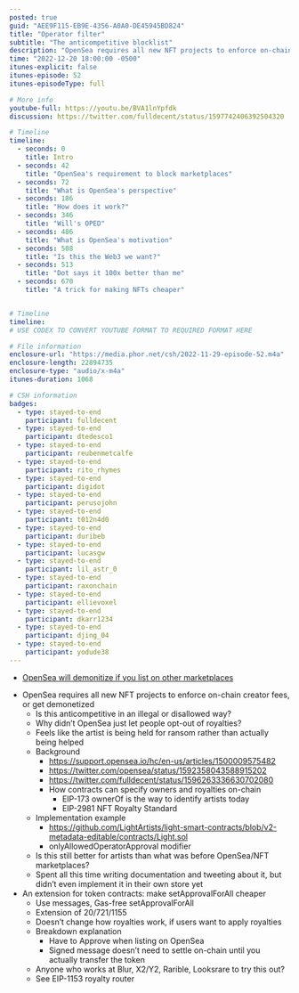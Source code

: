 ```yaml
---
posted: true
guid: "AEE9F115-EB9E-4356-A0A0-DE45945BD824"
title: "Operator filter"
subtitle: "The anticompetitive blocklist"
description: "OpenSea requires all new NFT projects to enforce on-chain creator fees, but is this anticompetitive in an illegal or legal way? Explore the perspective, motivation, and implementation of NFT royalties in this episode of Community Service Hour."
time: "2022-12-20 18:00:00 -0500"
itunes-explicit: false
itunes-episode: 52
itunes-episodeType: full

# More info
youtube-full: https://youtu.be/BVA1lnYpfdk
discussion: https://twitter.com/fulldecent/status/1597742406392504320

# Timeline
timeline:
  - seconds: 0
    title: Intro
  - seconds: 42
    title: "OpenSea's requirement to block marketplaces"
  - seconds: 72
    title: "What is OpenSea's perspective"
  - seconds: 186
    title: "How does it work?"
  - seconds: 346
    title: "Will's OPED"
  - seconds: 486
    title: "What is OpenSea's motivation"
  - seconds: 508
    title: "Is this the Web3 we want?"
  - seconds: 513
    title: "Dot says it 100x better than me"
  - seconds: 670
    title: "A trick for making NFTs cheaper"


# Timeline
timeline:
# USE CODEX TO CONVERT YOUTUBE FORMAT TO REQUIRED FORMAT HERE

# File information
enclosure-url: "https://media.phor.net/csh/2022-11-29-episode-52.m4a"
enclosure-length: 22894735
enclosure-type: "audio/x-m4a"
itunes-duration: 1068

# CSH information
badges:
  - type: stayed-to-end
    participant: fulldecent
  - type: stayed-to-end
    participant: dtedesco1
  - type: stayed-to-end
    participant: reubenmetcalfe
  - type: stayed-to-end
    participant: rito_rhymes
  - type: stayed-to-end
    participant: digidot
  - type: stayed-to-end
    participant: perusojohn
  - type: stayed-to-end
    participant: t012n4d0
  - type: stayed-to-end
    participant: duribeb
  - type: stayed-to-end
    participant: lucasgw
  - type: stayed-to-end
    participant: lil_astr_0
  - type: stayed-to-end
    participant: raxonchain
  - type: stayed-to-end
    participant: ellievoxel
  - type: stayed-to-end
    participant: dkarr1234
  - type: stayed-to-end
    participant: djing_04
  - type: stayed-to-end
    participant: yodude38
---
```


- [OpenSea will demonitize if you list on other marketplaces](https://support.opensea.io/hc/en-us/articles/1500009575482)

<!--end of quick notes-->

- OpenSea requires all new NFT projects to enforce on-chain creator fees, or get demonetized
  - Is this anticompetitive in an illegal or disallowed way?
  - Why didn’t OpenSea just let people opt-out of royalties?
  - Feels like the artist is being held for ransom rather than actually being helped
  - Background
    - https://support.opensea.io/hc/en-us/articles/1500009575482
    - https://twitter.com/opensea/status/1592358043588915202
    - https://twitter.com/fulldecent/status/1596263336630702080
    - How contracts can specify owners and royalties on-chain
      - EIP-173 ownerOf is the way to identify artists today
      - EIP-2981 NFT Royalty Standard
  - Implementation example
    - https://github.com/LightArtists/light-smart-contracts/blob/v2-metadata-editable/contracts/Light.sol
    - onlyAllowedOperatorApproval modifier
  - Is this still better for artists than what was before OpenSea/NFT marketplaces?
  - Spent all this time writing documentation and tweeting about it, but didn’t even implement it in their own store yet
- An extension for token contracts: make setApprovalForAll cheaper
  - Use messages, Gas-free setApprovalForAll
  - Extension of 20/721/1155
  - Doesn’t change how royalties work, if users want to apply royalties
  - Breakdown explanation
    - Have to Approve when listing on OpenSea
    - Signed message doesn’t need to settle on-chain until you actually transfer the token
  - Anyone who works at Blur, X2/Y2, Rarible, Looksrare to try this out?
  - See EIP-1153 royalty router
